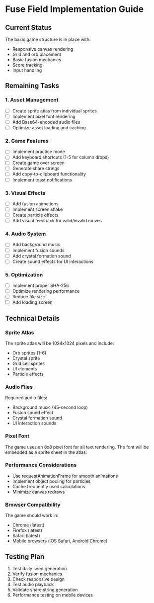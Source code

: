 # Fuse Field Implementation Guide

## Current Status

The basic game structure is in place with:
- Responsive canvas rendering
- Grid and orb placement
- Basic fusion mechanics
- Score tracking
- Input handling

## Remaining Tasks

### 1. Asset Management
- [ ] Create sprite atlas from individual sprites
- [ ] Implement pixel font rendering
- [ ] Add Base64-encoded audio files
- [ ] Optimize asset loading and caching

### 2. Game Features
- [ ] Implement practice mode
- [ ] Add keyboard shortcuts (1-5 for column drops)
- [ ] Create game over screen
- [ ] Generate share strings
- [ ] Add copy-to-clipboard functionality
- [ ] Implement toast notifications

### 3. Visual Effects
- [ ] Add fusion animations
- [ ] Implement screen shake
- [ ] Create particle effects
- [ ] Add visual feedback for valid/invalid moves

### 4. Audio System
- [ ] Add background music
- [ ] Implement fusion sounds
- [ ] Add crystal formation sound
- [ ] Create sound effects for UI interactions

### 5. Optimization
- [ ] Implement proper SHA-256
- [ ] Optimize rendering performance
- [ ] Reduce file size
- [ ] Add loading screen

## Technical Details

### Sprite Atlas
The sprite atlas will be 1024x1024 pixels and include:
- Orb sprites (1-6)
- Crystal sprite
- Grid cell sprites
- UI elements
- Particle effects

### Audio Files
Required audio files:
- Background music (45-second loop)
- Fusion sound effect
- Crystal formation sound
- UI interaction sounds

### Pixel Font
The game uses an 8x8 pixel font for all text rendering. The font will be embedded as a sprite sheet in the atlas.

### Performance Considerations
- Use requestAnimationFrame for smooth animations
- Implement object pooling for particles
- Cache frequently used calculations
- Minimize canvas redraws

### Browser Compatibility
The game should work in:
- Chrome (latest)
- Firefox (latest)
- Safari (latest)
- Mobile browsers (iOS Safari, Android Chrome)

## Testing Plan
1. Test daily seed generation
2. Verify fusion mechanics
3. Check responsive design
4. Test audio playback
5. Validate share string generation
6. Performance testing on mobile devices 